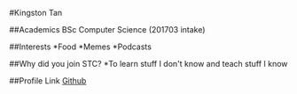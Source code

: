 #Kingston Tan

##Academics 
BSc Computer Science (201703 intake)

##Interests
*Food
*Memes
*Podcasts

##Why did you join STC?
*To learn stuff I don't know and teach stuff I know

##Profile Link
[Github](https://github.com/kingstontan)
